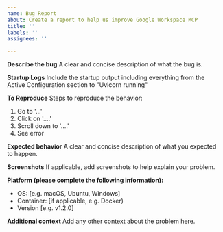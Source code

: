 ```yaml
---
name: Bug Report
about: Create a report to help us improve Google Workspace MCP
title: ''
labels: ''
assignees: ''

---
```


**Describe the bug**
A clear and concise description of what the bug is.

**Startup Logs**
Include the startup output including everything from the Active Configuration section to "Uvicorn running"

**To Reproduce**
Steps to reproduce the behavior:
1. Go to '...'
2. Click on '....'
3. Scroll down to '....'
4. See error

**Expected behavior**
A clear and concise description of what you expected to happen.

**Screenshots**
If applicable, add screenshots to help explain your problem.

**Platform (please complete the following information):**
 - OS: [e.g. macOS, Ubuntu, Windows]
- Container: [if applicable, e.g. Docker)
 - Version [e.g. v1.2.0]

**Additional context**
Add any other context about the problem here.
